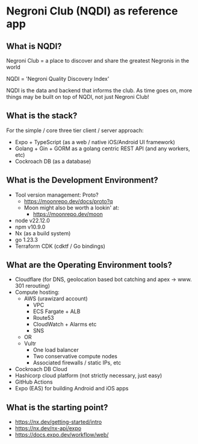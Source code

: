 # Negroni Club (NQDI) as reference app

## What is NQDI?

Negroni Club = a place to discover and share the greatest Negronis in the world

NQDI = 'Negroni Quality Discovery Index'

NQDI is the data and backend that informs the club. As time goes on, more things may be built on top of NQDI, not just Negroni Club!

## What is the stack?

For the simple / core three tier client / server approach:

- Expo + TypeScript (as a web / native iOS/Android UI framework)
- Golang + Gin + GORM as a golang centric REST API (and any workers, etc)
- Cockroach DB (as a database)

## What is the Development Environment?

- Tool version management: Proto?
  - https://moonrepo.dev/docs/proto?q
  - Moon might also be worth a lookin' at:
    - https://moonrepo.dev/moon
- node v22.12.0
- npm v10.9.0
- Nx (as a build system)
- go 1.23.3
- Terraform CDK (cdktf / Go bindings)

## What are the Operating Environment tools?

- Cloudflare (for DNS, geolocation based bot catching and apex -> www. 301 rerouting)
- Compute hosting:
  - AWS (urawizard account)
    - VPC
    - ECS Fargate + ALB
    - Route53
    - CloudWatch + Alarms etc
    - SNS
  - OR
  - Vultr
    - One load balancer
    - Two conservative compute nodes
    - Associated firewalls / static IPs, etc
- Cockroach DB Cloud
- Hashicorp cloud platform (not strictly necessary, just easy)
- GitHub Actions
- Expo (EAS) for building Android and iOS apps

## What is the starting point?

- https://nx.dev/getting-started/intro
- https://nx.dev/nx-api/expo
- https://docs.expo.dev/workflow/web/
